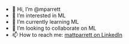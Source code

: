 - 👋 Hi, I’m @mparrett
- 👀 I’m interested in ML
- 🌱 I’m currently learning ML
- 💞️ I’m looking to collaborate on ML
- 📫 How to reach me: [mattparrett on LinkedIn](https://www.linkedin.com/in/mattparrett/)

<!---
mparrett/mparrett is a ✨ special ✨ repository because its `README.md` (this file) appears on your GitHub profile.
You can click the Preview link to take a look at your changes.
--->

